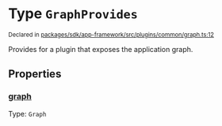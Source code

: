 # Type `GraphProvides`
<sub>Declared in [packages/sdk/app-framework/src/plugins/common/graph.ts:12](https://github.com/dxos/dxos/blob/bdc1200dc/packages/sdk/app-framework/src/plugins/common/graph.ts#L12)</sub>


Provides for a plugin that exposes the application graph.

## Properties
### [graph](https://github.com/dxos/dxos/blob/bdc1200dc/packages/sdk/app-framework/src/plugins/common/graph.ts#L13)
Type: <code>Graph</code>





